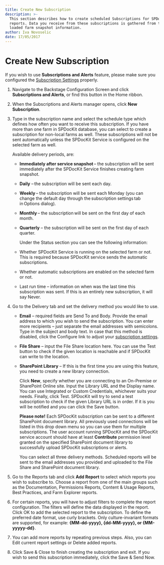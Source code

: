 ```yaml
---
title: Create New Subscription
description: >-
  This section describes how to create scheduled Subscriptions for SPDocKit
  reports. Data you receive from these subscriptions is gathered from the last
  loaded farm snapshot information.
author: Iva Novoselic
date: 17/05/2017
---
```


# Create New Subscription

If you wish to use **Subscriptions and Alerts** feature, please make sure you configured the [Subscription Settings](../../configure-and-extend-spdockit/options-wizard.md#subscription-settings) properly.

1. Navigate to the Backstage Configuration Screen and click **Subscriptions and Alerts**, or find this button in the Home ribbon.
2. When the Subscriptions and Alerts manager opens, click **New Subscription**.
3. Type in the subscription name and select the schedule type which defines how often you want to receive this subscription. If you have more than one farm in SPDocKit database, you can select to create a subscription for non-local farms as well. These subscriptions will not be sent automatically unless the SPDocKit Service is configured on the selected farm as well.

   Available delivery periods, are:

   * **Immediately after service snapshot** – the subscription will be sent immediately after the SPDocKit Service finishes creating farm snapshot.
   * **Daily** – the subscription will be sent each day.
   * **Weekly** – the subscription will be sent each Monday \(you can change the default day through the subscription settings tab in Options dialog\).
   * **Monthly** – the subscription will be sent on the first day of each month.
   * **Quarterly** – the subscription will be sent on the first day of each quarter.

     Under the Status section you can see the following information:

   * Whether SPDocKit Service is running on the selected farm or not. This is required because SPDocKit service sends the automatic subscriptions.
   * Whether automatic subscriptions are enabled on the selected farm or not.
   * Last run time – information on when was the last time this subscription was sent. If this is an entirely new subscription, it will say Never.

4. Go to the Delivery tab and set the delivery method you would like to use.
   * **Email** – required fields are Send To and Body. Provide the email address to which you wish to send the subscription. You can enter more recipients – just separate the email addresses with semicolons. Type in the subject and body text. In case that this method is disabled, click the Configure link to adjust your [subscription settings](../../configure-and-extend-spdockit/options-wizard.md#snapshot-options).
   * **File Share** – input the File Share location here. You can use the Test button to check if the given location is reachable and if SPDocKit can write to the location.
   * **SharePoint Library** – If this is the first time you are using this feature, you need to create a new library connection.

     Click **New**, specify whether you are connecting to an On-Premise or SharePoint Online site. Input the Library URL and the Display name. You can use Integrated or Custom Credentials, whichever suits your needs. Finally, click Test. SPDocKit will try to send a test subscription to check if the given Library URL is in order. If it is you will be notified and you can click the Save button.

     **Please note!** Each SPDocKit subscription can be sent to a different SharePoint document library. All previously used connections will be listed in this drop down menu so you can use them for multiple subscriptions. The user account running SPDocKit and the SPDocKit service account should have at least **Contribute** permission level granted on the specified SharePoint document library to successfully upload SPDocKit subscriptions or alerts.

     You can select all three delivery methods. Scheduled reports will be sent to the email addresses you provided and uploaded to the File Share and SharePoint document library.
5. Go to the Reports tab and click **Add Report** to select which reports you wish to subscribe to. Choose a report from one of the main groups such as the Documentation, Permissions Reports, Content & Usage Reports, Best Practices, and Farm Explorer reports.
6. For certain reports, you will have to adjust filters to complete the report configuration. The filters will define the data displayed in the report. Click OK to add the selected report to the subscription. To define the preferred date format, use curly brackets. Only culture-invariant formats are supported, for example: **{MM-dd-yyyy}, {dd-MM-yyyy}, or {MM-yyyyy-dd}**.
7. You can add more reports by repeating previous steps. Also, you can Edit current report settings or Delete added reports.
8. Click Save & Close to finish creating the subscription and exit. If you wish to send this subscription immediately, click the Save & Send Now.

